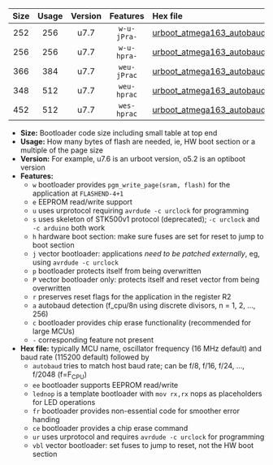 |Size|Usage|Version|Features|Hex file|
|:-:|:-:|:-:|:-:|:--|
|252|256|u7.7|`w-u-jPra-`|[urboot_atmega163_autobaud_lednop_ur_vbl.hex](https://raw.githubusercontent.com/stefanrueger/urboot.hex/main/mcus/atmega163/autobaud/urboot_atmega163_autobaud_lednop_ur_vbl.hex)|
|256|256|u7.7|`w-u-hpra-`|[urboot_atmega163_autobaud_lednop_fr_ur.hex](https://raw.githubusercontent.com/stefanrueger/urboot.hex/main/mcus/atmega163/autobaud/urboot_atmega163_autobaud_lednop_fr_ur.hex)|
|366|384|u7.7|`weu-jPrac`|[urboot_atmega163_autobaud_ee_lednop_fr_ce_ur_vbl.hex](https://raw.githubusercontent.com/stefanrueger/urboot.hex/main/mcus/atmega163/autobaud/urboot_atmega163_autobaud_ee_lednop_fr_ce_ur_vbl.hex)|
|348|512|u7.7|`weu-hprac`|[urboot_atmega163_autobaud_ee_lednop_fr_ce_ur.hex](https://raw.githubusercontent.com/stefanrueger/urboot.hex/main/mcus/atmega163/autobaud/urboot_atmega163_autobaud_ee_lednop_fr_ce_ur.hex)|
|452|512|u7.7|`wes-hprac`|[urboot_atmega163_autobaud_ee_lednop_fr_ce.hex](https://raw.githubusercontent.com/stefanrueger/urboot.hex/main/mcus/atmega163/autobaud/urboot_atmega163_autobaud_ee_lednop_fr_ce.hex)|

- **Size:** Bootloader code size including small table at top end
- **Usage:** How many bytes of flash are needed, ie, HW boot section or a multiple of the page size
- **Version:** For example, u7.6 is an urboot version, o5.2 is an optiboot version
- **Features:**
  + `w` bootloader provides `pgm_write_page(sram, flash)` for the application at `FLASHEND-4+1`
  + `e` EEPROM read/write support
  + `u` uses urprotocol requiring `avrdude -c urclock` for programming
  + `s` uses skeleton of STK500v1 protocol (deprecated); `-c urclock` and `-c arduino` both work
  + `h` hardware boot section: make sure fuses are set for reset to jump to boot section
  + `j` vector bootloader: applications *need to be patched externally*, eg, using `avrdude -c urclock`
  + `p` bootloader protects itself from being overwritten
  + `P` vector bootloader only: protects itself and reset vector from being overwritten
  + `r` preserves reset flags for the application in the register R2
  + `a` autobaud detection (f_cpu/8n using discrete divisors, n = 1, 2, ..., 256)
  + `c` bootloader provides chip erase functionality (recommended for large MCUs)
  + `-` corresponding feature not present
- **Hex file:** typically MCU name, oscillator frequency (16 MHz default) and baud rate (115200 default) followed by
  + `autobaud` tries to match host baud rate; can be f/8, f/16, f/24, ..., f/2048 (f=F<sub>CPU</sub>)
  + `ee` bootloader supports EEPROM read/write
  + `lednop` is a template bootloader with `mov rx,rx` nops as placeholders for LED operations
  + `fr` bootloader provides non-essential code for smoother error handing
  + `ce` bootloader provides a chip erase command
  + `ur` uses urprotocol and requires `avrdude -c urclock` for programming
  + `vbl` vector bootloader: set fuses to jump to reset, not the HW boot section

